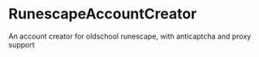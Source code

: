 # RunescapeAccountCreator
An account creator for oldschool runescape, with anticaptcha and proxy support
